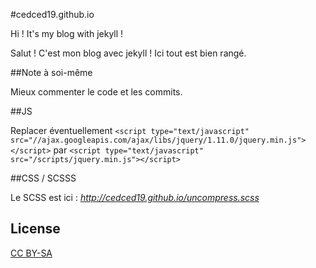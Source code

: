 #cedced19.github.io

Hi ! It's my blog with jekyll !

Salut ! C'est mon blog avec jekyll !
Ici tout est bien rangé.

##Note à soi-même

Mieux commenter le code et les commits.

##JS

Replacer éventuellement `<script type="text/javascript" src="//ajax.googleapis.com/ajax/libs/jquery/1.11.0/jquery.min.js"></script>` 
par `<script type="text/javascript" src="/scripts/jquery.min.js"></script>`

##CSS / SCSSS

Le SCSS est ici : *http://cedced19.github.io/uncompress.scss*

## License
[CC BY-SA](http://creativecommons.org/licenses/by-sa/4.0/)
